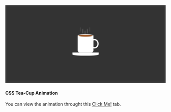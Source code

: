 <img src="/assets/image.png" alt="Project Image">
<h4>CSS Tea-Cup Animation</h4>
<p>You can view the animation throught this <a href="https://rajat0063.github.io/CSS-Animations/">Click Me!</a> tab. </p>